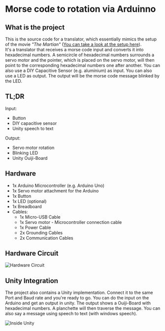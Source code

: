 # Morse code to rotation via Arduinno

<h2>What is the project</h2>

This is the source code for a translator, which essentially mimics the setup of the movie *"The Martian"* ([You can take a look at the setup here](https://www.youtube.com/watch?v=k-GH3mbvUro)). <br/>
It's a translator that receives a morse code input and converts it into hexadecimal numbers. A semicircle of hexadecimal numbers surrounds a servo motor and the pointer, which is placed on the servo motor, will then point to the corresponding hexadecimal numbers one after another.
You can also use a DIY Capacitive Sensor (e.g. aluminium) as input.
You can also use a LED as output. The output will be the morse code message blinked by the LED.

<h2>TL;DR</h2>

Input: 
- Button
- DIY capacitive sensor 
- Unity speech to text

Output: 
- Servo motor rotation
- Blinking LED 
- Unity Ouiji-Board

<h2>Hardware</h2>

- 1x Arduino Microcontroller (e.g. Arduino Uno)
- 1x Servo motor attachment for the Arduino
- 1x Button
- 1x LED (optional)
- 1x Breadboard
- Cables:
	- 1x Micro-USB Cable
	- 1x Servo motor - Microcontroller connection cable
	- 1x Power Cable
	- 2x Grounding Cables
	- 2x Communication Cables

<h2>Hardware Circuit</h2>

![Hardware Circuit](https://user-images.githubusercontent.com/35760266/124632943-13415f00-de85-11eb-847b-ab33e4d99759.png)
	
<h2>Unity Integration</h2>

The project also contains a Unity implementation. Connect it to the same Port and Baud rate and you're ready to go. You can do the input on the Arduino and get an output in unity. The output shows a Ouiji-Board with hexadecimal numbers. A planchette will then traverse the message. You can also say a message using speech to text (with windows speech).

![Inside Unity](https://user-images.githubusercontent.com/35760266/124633213-569bcd80-de85-11eb-8536-eccb636a62fb.png)
 
